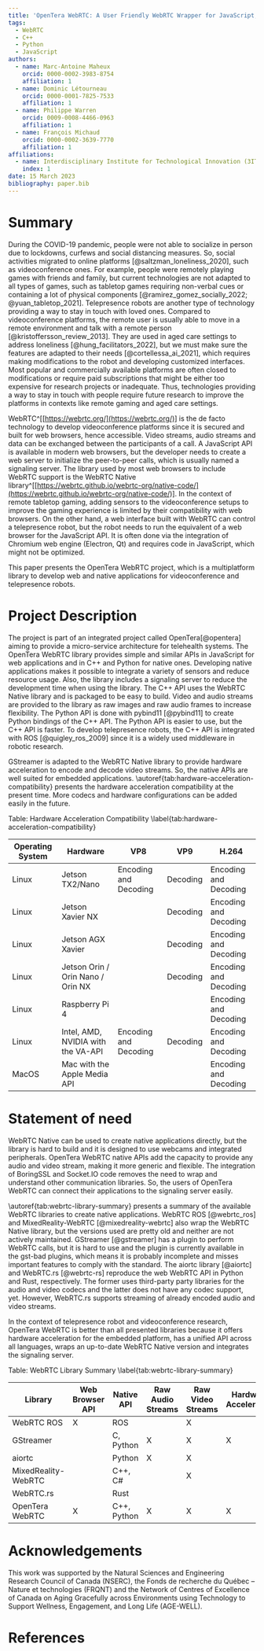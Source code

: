 ```yaml
---
title: 'OpenTera WebRTC: A User Friendly WebRTC Wrapper for JavaScript, C++ and Python'
tags:
  - WebRTC
  - C++
  - Python
  - JavaScript
authors:
  - name: Marc-Antoine Maheux
    orcid: 0000-0002-3983-8754
    affiliation: 1
  - name: Dominic Létourneau
    orcid: 0000-0001-7825-7533
    affiliation: 1
  - name: Philippe Warren
    orcid: 0009-0008-4466-0963
    affiliation: 1
  - name: François Michaud
    orcid: 0000-0002-3639-7770
    affiliation: 1
affiliations:
  - name: Interdisciplinary Institute for Technological Innovation (3IT), Université de Sherbrooke, Canada
    index: 1
date: 15 March 2023
bibliography: paper.bib
---
```


# Summary
During the COVID-19 pandemic, people were not able to socialize in person due to lockdowns, curfews and social distancing measures.
So, social activities migrated to online platforms [@saltzman_loneliness_2020], such as videoconference ones.
For example, people were remotely playing games with friends and family, but current technologies are not adapted to all types of games, such as tabletop games requiring non-verbal cues or containing a lot of physical components [@ramirez_gomez_socially_2022; @yuan_tabletop_2021].
Telepresence robots are another type of technology providing a way to stay in touch with loved ones.
Compared to videoconference platforms, the remote user is usually able to move in a remote environment and talk with a remote person [@kristoffersson_review_2013].
They are used in aged care settings to address loneliness [@hung_facilitators_2022], but we must make sure the features are adapted to their needs [@cortellessa_ai_2021], which requires making modifications to the robot and developing customized interfaces.
Most popular and commercially available platforms are often closed to modifications or require paid subscriptions that might be either too expensive for research projects or inadequate.
Thus, technologies providing a way to stay in touch with people require future research to improve the platforms in contexts like remote gaming and aged care settings.

WebRTC^[[https://webrtc.org/](https://webrtc.org/)] is the de facto technology to develop videoconference platforms since it is secured and built for web browsers, hence accessible.
Video streams, audio streams and data can be exchanged between the participants of a call.
A JavaScript API is available in modern web browsers, but the developer needs to create a web server to initialize the peer-to-peer calls, which is usually named a signaling server.
The library used by most web browsers to include WebRTC support is the WebRTC Native library^[[https://webrtc.github.io/webrtc-org/native-code/](https://webrtc.github.io/webrtc-org/native-code/)].
In the context of remote tabletop gaming, adding sensors to the videoconference setups to improve the gaming experience is limited by their compatibility with web browsers.
On the other hand, a web interface built with WebRTC can control a telepresence robot, but the robot needs to run the equivalent of a web browser for the JavaScript API.
It is often done via the integration of Chromium web engine (Electron, Qt) and requires code in JavaScript, which might not be optimized.

This paper presents the OpenTera WebRTC project, which is a multiplatform library to develop web and native applications for videoconference and telepresence robots.


# Project Description
The project is part of an integrated project called OpenTera[@opentera] aiming to provide a micro-service architecture for telehealth systems.
The OpenTera WebRTC library provides simple and similar APIs in JavaScript for web applications and in C++ and Python for native ones.
Developing native applications makes it possible to integrate a variety of sensors and reduce resource usage.
Also, the library includes a signaling server to reduce the development time when using the library.
The C++ API uses the WebRTC Native library and is packaged to be easy to build. 
Video and audio streams are provided to the library as raw images and raw audio frames to increase flexibility.
The Python API is done with pybind11 [@pybind11] to create Python bindings of the C++ API.
The Python API is easier to use, but the C++ API is faster.
To develop telepresence robots, the C++ API is integrated with ROS [@quigley_ros_2009] since it is a widely used middleware in robotic research.

GStreamer is adapted to the WebRTC Native library to provide hardware acceleration to encode and decode video streams.
So, the native APIs are well suited for embedded applications.
\autoref{tab:hardware-acceleration-compatibility} presents the hardware acceleration compatibility at the present time.
More codecs and hardware configurations can be added easily in the future.


Table: Hardware Acceleration Compatibility \label{tab:hardware-acceleration-compatibility}

| Operating System | Hardware                           | VP8                   | VP9      | H.264                 |
|------------------|------------------------------------|-----------------------|----------|-----------------------|
| Linux            | Jetson TX2/Nano                    | Encoding and Decoding | Decoding | Encoding and Decoding |
| Linux            | Jetson Xavier NX                   |                       | Decoding | Encoding and Decoding |
| Linux            | Jetson AGX Xavier                  |                       | Decoding | Encoding and Decoding |
| Linux            | Jetson Orin / Orin Nano / Orin NX  |                       | Decoding | Encoding and Decoding |
| Linux            | Raspberry Pi 4                     |                       |          | Encoding and Decoding |
| Linux            | Intel, AMD, NVIDIA with the VA-API | Encoding and Decoding | Decoding | Encoding and Decoding |
| MacOS            | Mac with the Apple Media API       |                       |          | Encoding and Decoding |


# Statement of need
WebRTC Native can be used to create native applications directly, but the library is hard to build and it is designed to use webcams and integrated peripherals.
OpenTera WebRTC native APIs add the capacity to provide any audio and video stream, making it more generic and flexible.
The integration of BoringSSL and Socket.IO code removes the need to wrap and understand other communication libraries. 
So, the users of OpenTera WebRTC can connect their applications to the signaling server easily.

\autoref{tab:webrtc-library-summary} presents a summary of the available WebRTC libraries to create native applications.
WebRTC ROS [@webrtc_ros] and MixedReality-WebRTC [@mixedreality-webrtc] also wrap the WebRTC Native library, but the versions used are pretty old and neither are not actively maintained.
GStreamer [@gstreamer] has a plugin to perform WebRTC calls, but it is hard to use and the plugin is currently available in the gst-bad plugins, which means it is probably incomplete and misses important features to comply with the standard.
The aiortc library [@aiortc] and WebRTC.rs [@webrtc-rs] reproduce the web WebRTC API in Python and Rust, respectively. 
The former uses third-party party libraries for the audio and video codecs and the latter does not have any codec support, yet.
However, WebRTC.rs supports streaming of already encoded audio and video streams.

In the context of telepresence robot and videoconference research, OpenTera WebRTC is better than all presented libraries because it offers hardware acceleration for the embedded platform, has a unified API across all languages, wraps an up-to-date WebRTC Native version and integrates the signaling server.


Table: WebRTC Library Summary \label{tab:webrtc-library-summary}

| Library             | Web Browser API | Native API  | Raw Audio Streams | Raw Video Streams | Hardware Acceleration | Signaling Server |
|---------------------|-----------------|-------------|-------------------|-------------------|-----------------------|------------------|
| WebRTC ROS          | X               | ROS         |                   | X                 |                       | Integrated       |
| GStreamer           |                 | C, Python   | X                 | X                 | X                     | Example          |
| aiortc              |                 | Python      | X                 | X                 |                       | Example          |
| MixedReality-WebRTC |                 | C++, C#     |                   | X                 |                       | Example          |
| WebRTC.rs           |                 | Rust        |                   |                   |                       | Example          |
| OpenTera WebRTC     | X               | C++, Python | X                 | X                 | X                     | Integrated       |


# Acknowledgements
This work was supported by the Natural Sciences and Engineering Research Council of Canada (NSERC), the Fonds de recherche du Québec – Nature et technologies (FRQNT) and the Network of Centres of Excellence of Canada on Aging Gracefully across Environments using Technology to Support Wellness, Engagement, and Long Life (AGE-WELL).

# References

